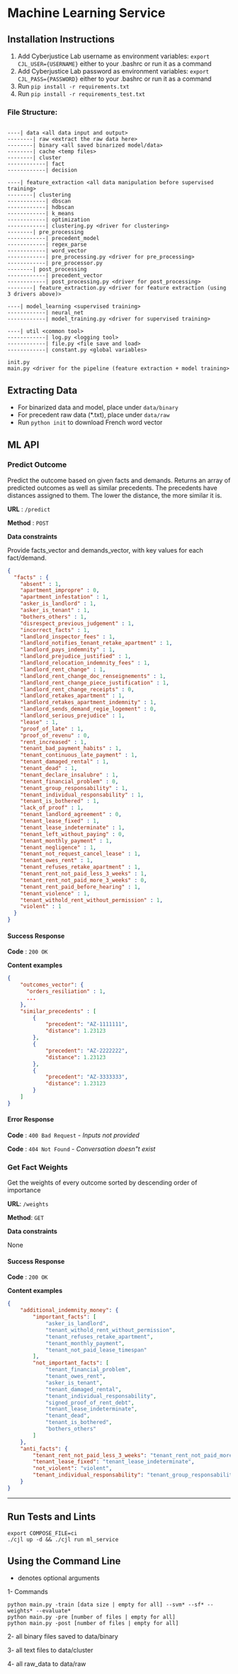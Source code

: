 # Machine Learning Service

## Installation Instructions

1. Add Cyberjustice Lab username as environment variables: <code>export CJL_USER={USERNAME}</code> either to your .bashrc or run it as a command
2. Add Cyberjustice Lab password as environment variables: <code>export CJL_PASS={PASSWORD}</code> either to your .bashrc or run it as a command
3. Run <code>pip install -r requirements.txt</code>
4. Run <code>pip install -r requirements_test.txt</code>

### File Structure:

```

----| data <all data input and output>
--------| raw <extract the raw data here>
--------| binary <all saved binarized model/data>
--------| cache <temp files>
--------| cluster
------------| fact
------------| decision

----| feature_extraction <all data manipulation before supervised training>
--------| clustering
------------| dbscan
------------| hdbscan
------------| k_means
------------| optimization
------------| clustering.py <driver for clustering>
--------| pre_processing
------------| precedent_model
------------| regex_parse
------------| word_vector
------------| pre_processing.py <driver for pre_processing>
------------| pre_processor.py
--------| post_processing
------------| precedent_vector
------------| post_processing.py <driver for post_processing>
--------| feature_extraction.py <driver for feature extraction (using 3 drivers above)>

----| model_learning <supervised training>
------------| neural_net
------------| model_training.py <driver for supervised training>

----| util <common tool>
------------| log.py <logging tool>
------------| file.py <file save and load>
------------| constant.py <global variables>

init.py
main.py <driver for the pipeline (feature extraction + model training>

```

## Extracting Data

- For binarized data and model, place under `data/binary`
- For precedent raw data (*.txt), place under `data/raw`
- Run `python init` to download French word vector



## ML API

### Predict Outcome

Predict the outcome based on given facts and demands. Returns an array of predicted outcomes as well as similar precedents. The precedents have distances assigned to them. The lower the distance, the more similar it is.

**URL** : `/predict`

**Method** : `POST`

**Data constraints**

Provide facts_vector and demands_vector, with key values for each fact/demand.

```json
{
  "facts" : {
    "absent" : 1,
    "apartment_impropre" : 0,
    "apartment_infestation" : 1,
    "asker_is_landlord" : 1,
    "asker_is_tenant" : 1,
    "bothers_others" : 1,
    "disrespect_previous_judgement" : 1,
    "incorrect_facts" : 1,
    "landlord_inspector_fees" : 1,
    "landlord_notifies_tenant_retake_apartment" : 1,
    "landlord_pays_indemnity" : 1,
    "landlord_prejudice_justified" : 1,
    "landlord_relocation_indemnity_fees" : 1,
    "landlord_rent_change" : 1,
    "landlord_rent_change_doc_renseignements" : 1,
    "landlord_rent_change_piece_justification" : 1,
    "landlord_rent_change_receipts" : 0,
    "landlord_retakes_apartment" : 1,
    "landlord_retakes_apartment_indemnity" : 1,
    "landlord_sends_demand_regie_logement" : 0,
    "landlord_serious_prejudice" : 1,
    "lease" : 1,
    "proof_of_late" : 1,
    "proof_of_revenu" : 0,
    "rent_increased" : 1,
    "tenant_bad_payment_habits" : 1,
    "tenant_continuous_late_payment" : 1,
    "tenant_damaged_rental" : 1,
    "tenant_dead" : 1,
    "tenant_declare_insalubre" : 1,
    "tenant_financial_problem" : 0,
    "tenant_group_responsability" : 1,
    "tenant_individual_responsability" : 1,
    "tenant_is_bothered" : 1,
    "lack_of_proof" : 1,
    "tenant_landlord_agreement" : 0,
    "tenant_lease_fixed" : 1,
    "tenant_lease_indeterminate" : 1,
    "tenant_left_without_paying" : 0,
    "tenant_monthly_payment" : 1,
    "tenant_negligence" : 1,
    "tenant_not_request_cancel_lease" : 1,
    "tenant_owes_rent" : 1,
    "tenant_refuses_retake_apartment" : 1,
    "tenant_rent_not_paid_less_3_weeks" : 1,
    "tenant_rent_not_paid_more_3_weeks" : 0,
    "tenant_rent_paid_before_hearing" : 1,
    "tenant_violence" : 1,
    "tenant_withold_rent_without_permission" : 1,
    "violent" : 1
  }
}
```
#### Success Response

**Code** : `200 OK`

**Content examples**

```json
{
    "outcomes_vector": {
      "orders_resiliation" : 1,
      ...
    },
    "similar_precedents" : [
    	{
    		"precedent": "AZ-1111111",
    		"distance": 1.23123
    	},
    	{
    		"precedent": "AZ-2222222",
    		"distance": 1.23123
    	},
    	{
    		"precedent": "AZ-3333333",
    		"distance": 1.23123
    	}
    ]
}
```

#### Error Response

**Code** : `400 Bad Request` - *Inputs not provided*

**Code** : `404 Not Found` - *Conversation doesn"t exist*

### Get Fact Weights

Get the weights of every outcome sorted by descending order of importance

**URL**: `/weights`

**Method**: `GET`

**Data constraints**

None

#### Success Response

**Code** : `200 OK`

**Content examples**

```json
{
    "additional_indemnity_money": {
        "important_facts": [
            "asker_is_landlord",
            "tenant_withold_rent_without_permission",
            "tenant_refuses_retake_apartment",
            "tenant_monthly_payment",
            "tenant_not_paid_lease_timespan"
        ],
        "not_important_facts": [
            "tenant_financial_problem",
            "tenant_owes_rent",
            "asker_is_tenant",
            "tenant_damaged_rental",
            "tenant_individual_responsability",
            "signed_proof_of_rent_debt",
            "tenant_lease_indeterminate",
            "tenant_dead",
            "tenant_is_bothered",
            "bothers_others"
        ]
    },
    "anti_facts": {
        "tenant_rent_not_paid_less_3_weeks": "tenant_rent_not_paid_more_3_weeks",
        "tenant_lease_fixed": "tenant_lease_indeterminate",
        "not_violent": "violent",
        "tenant_individual_responsability": "tenant_group_responsability"
    }
}
```

---


## Run Tests and Lints

```
export COMPOSE_FILE=ci
./cjl up -d && ./cjl run ml_service
```

## Using the Command Line
* denotes optional arguments

1-  Commands
    
    python main.py -train [data size | empty for all] --svm* --sf* --weights* --evaluate*
    python main.py -pre [number of files | empty for all]
    python main.py -post [number of files | empty for all]

2- all binary files saved to data/binary

3- all text files to data/cluster

4- all raw_data to data/raw
